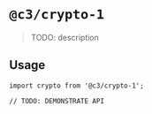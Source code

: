# `@c3/crypto-1`

> TODO: description

## Usage

```
import crypto from '@c3/crypto-1';

// TODO: DEMONSTRATE API
```

